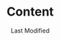 ---
title: Content
date: Last Modified 
permalink: /teams/content/index.html
eleventyNavigation:
  key: Content
  parent: Functional teams
  order: 200
---